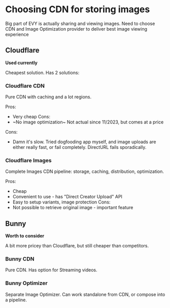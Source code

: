 # Choosing CDN for storing images

Big part of EVY is actually sharing and viewing images. Need to choose CDN and Image Optimization provider to deliver best image viewing experience

## Cloudflare

**Used currently**

Cheapest solution. Has 2 solutions:

### Cloudflare CDN

Pure CDN with caching and a lot regions.

Pros:

- Very cheap
  Cons:
- ~No image optimization~ Not actual since 11/2023, but comes at a price

Cons:

- Damn it's slow. Tried dogfooding app myself, and image uploads are either really fast, or fail completely. DirectURL fails sporadically.

### Cloudflare Images

Complete Images CDN pipeline: storage, caching, distribution, optimization.

Pros:

- Cheap
- Convenient to use - has "Direct Creator Upload" API
- Easy to setup variants, image protection
  Cons:
- Not possible to retrieve original image - important feature

## Bunny

**Worth to consider**

A bit more pricey than Cloudflare, but still cheaper than competitors.

### Bunny CDN

Pure CDN. Has option for Streaming videos.

### Bunny Optimizer

Separate Image Optimizer. Can work standalone from CDN, or compose into a pipeline.
